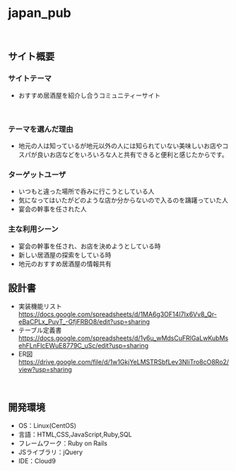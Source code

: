 # japan_pub
​
## サイト概要
### サイトテーマ
- おすすめ居酒屋を紹介し合うコミュニティーサイト

​
### テーマを選んだ理由
- 地元の人は知っているが地元以外の人には知られていない美味しいお店やコスパが良いお店などをいろいろな人と共有できると便利と感じたからです。
​
### ターゲットユーザ
- いつもと違った場所で呑みに行こうとしている人
- 気になってはいたがどのような店か分からないので入るのを躊躇っていた人
- 宴会の幹事を任された人
### 主な利用シーン
- 宴会の幹事を任され、お店を決めようとしている時
- 新しい居酒屋の探索をしている時
- 地元のおすすめ居酒屋の情報共有

## 設計書
- 実装機能リスト
 ​https://docs.google.com/spreadsheets/d/1MA6g3OF14I7Ix6Vv8_Qr-eBaCPLx_PuvT_-GfjFRBO8/edit?usp=sharing
- テーブル定義書
 https://docs.google.com/spreadsheets/d/1y6u_wMdsCuFRlGaLwKubMsehFLnFlcEWuE8779C_uSc/edit?usp=sharing
- ER図
 https://drive.google.com/file/d/1w1GkjYeLMSTRSbfLev3NliTro8cO8Ro2/view?usp=sharing
<!--テーマを設定・提出する時点では不要です-->
​
## 開発環境
- OS：Linux(CentOS)
- 言語：HTML,CSS,JavaScript,Ruby,SQL
- フレームワーク：Ruby on Rails
- JSライブラリ：jQuery
- IDE：Cloud9

